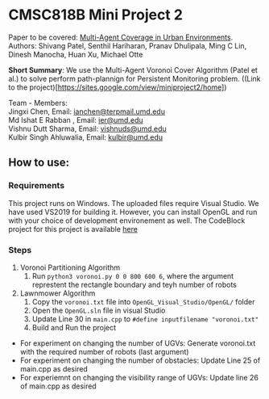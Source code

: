 # CMSC818B Mini Project 2

Paper to be covered: [Multi-Agent Coverage in Urban Environments](https://arxiv.org/pdf/2008.07436.pdf ). Authors: Shivang Patel, Senthil Hariharan, Pranav Dhulipala, Ming C Lin, Dinesh Manocha, Huan Xu, Michael Otte

**Short Summary**: We use the Multi-Agent Voronoi Cover Algorithm (Patel et al.) to solve perform path-plannign for Persistent Monitoring problem. ((Link to the project)[https://sites.google.com/view/miniproject2/home])


Team - Members:      
Jingxi Chen, Email: ianchen@terpmail.umd.edu  
Md Ishat E Rabban , Email:  ier@umd.edu           
Vishnu Dutt Sharma, Email: vishnuds@umd.edu      	  
Kulbir Singh Ahluwalia, Email: kulbir@umd.edu       



## How to use:

### Requirements
This project runs on Windows. The uploaded files require Visual Studio. We have used VS2019 for building it. 
However, you can install OpenGL and run with your choice of development environement as well. The CodeBlock project for this project is available [here](https://drive.google.com/file/d/1OWLsFMHUw359kQPCIbOT_pCztAVQi8Ag/view?usp=sharing)


### Steps

1. Voronoi Partitioning Algorithm
	1. Run `python3 voronoi.py 0 0 800 600 6`, where the argument represtent the rectangle boundary and teyh number of robots
2. Lawnmower Algorithm
	1. Copy the `voronoi.txt` file into `OpenGL_Visual_Studio/OpenGL/` folder
	2. Open the `OpenGL.sln` file in visual Studio
	3. Update Line 30 in `main.cpp` to ```#define inputfilename "voronoi.txt"```
	4. Build and Run the project


- For experiment on changing the number of UGVs: Generate voronoi.txt with the required number of robots (last argument)
- For experiment on changing the number of obstacles: Update Line 25 of main.cpp as desired
- For experiemnt on changing the visibility range of UGVs: Update line 26 of main.cpp as desired



